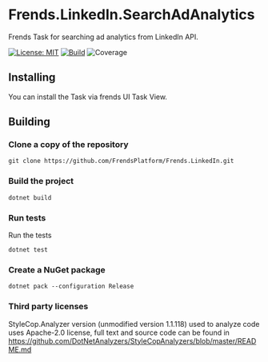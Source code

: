 # Frends.LinkedIn.SearchAdAnalytics
Frends Task for searching ad analytics from LinkedIn API.

[![License: MIT](https://img.shields.io/badge/License-MIT-green.svg)](https://opensource.org/licenses/MIT)
[![Build](https://github.com/FrendsPlatform/Frends.LinkedIn/actions/workflows/SearchAdAnalytics_build_and_test_on_main.yml/badge.svg)](https://github.com/FrendsPlatform/Frends.LinkedIn/actions)
![Coverage](https://app-github-custom-badges.azurewebsites.net/Badge?key=FrendsPlatform/Frends.LinkedIn/Frends.LinkedIn.SearchAdAnalytics|main)

## Installing

You can install the Task via frends UI Task View.

## Building

### Clone a copy of the repository

`git clone https://github.com/FrendsPlatform/Frends.LinkedIn.git`

### Build the project

`dotnet build`

### Run tests

Run the tests

`dotnet test`

### Create a NuGet package

`dotnet pack --configuration Release`

### Third party licenses

StyleCop.Analyzer version (unmodified version 1.1.118) used to analyze code uses Apache-2.0 license, full text and source code can be found in https://github.com/DotNetAnalyzers/StyleCopAnalyzers/blob/master/README.md
